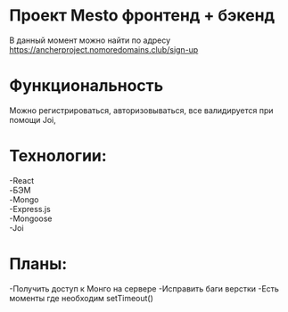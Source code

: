 # Проект Mesto фронтенд + бэкенд
В данный момент можно найти по адресу https://ancherproject.nomoredomains.club/sign-up

# Функциональность
Можно регистрироваться, авторизовываться, все валидируется при помощи Joi,

# Технологии:
-React  
-БЭМ  
-Mongo  
-Express.js  
-Mongoose  
-Joi  

# Планы:
-Получить доступ к Монго на сервере
-Исправить баги верстки
-Есть моменты где необходим setTimeout()

